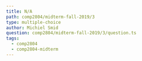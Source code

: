 ```yaml
---
title: N/A
path: comp2804/midterm-fall-2019/3
type: multiple-choice
author: Michiel Smid
question: comp2804/midterm-fall-2019/3/question.ts
tags:
  - comp2804
  - comp2804-midterm
---
```

